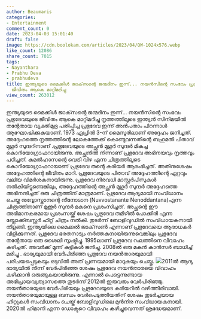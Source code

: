 ```yaml
---
author: Beaumaris
categories:
- Entertainment
comment_count: 0
date: 2023-04-03 15:01:40
draft: false
image: https://cdn.boolokam.com/articles/2023/04/QW-1024x576.webp
like_count: 12086
share_count: 7015
tags:
- Nayanthara
- Prabhu Deva
- prabhudeva
title: ഇന്ത്യയുടെ മൈക്കിൾ ജാക്‌സന്റെ ജന്മദിനം ഇന്ന്... നയൻസിന്റെ സംഭവം പ്രഭുദേവയുടെ
  ജീവിതം ആകെ മാറ്റിമറിച്ചു
view_count: 263012
---
```


ഇന്ത്യയുടെ മൈക്കിൾ ജാക്‌സന്റെ ജന്മദിനം ഇന്ന്... നയൻസിന്റെ സംഭവം പ്രഭുദേവയുടെ ജീവിതം ആകെ മാറ്റിമറിച്ചു നൃത്തത്തിലൂടെ ഇന്ത്യൻ സിനിമയിൽ തന്റേതായ വ്യക്തിമുദ്ര പതിപ്പിച്ച പ്രഭുദേവ ഇന്ന് അൻപതാം പിറന്നാൾ ആഘോഷിക്കുകയാണ്. 1973 ഏപ്രിൽ 3-ന് മൈസൂരിലാണ് അദ്ദേഹം ജനിച്ചത്. അദ്ദേഹത്തെ നൃത്തത്തിന്റെ ലോകത്തേക്ക് കൊണ്ടുവന്നതിന്റെ ബഹുമതി പിതാവ് മുഗുർ സുന്ദറിനാണ് .പ്രഭുദേവയുടെ അച്ഛൻ മുഗുർ സുന്ദർ മികച്ച കൊറിയോഗ്രാഫറായിരുന്നു. അച്ഛനിൽ നിന്നാണ് പ്രഭുദേവ അഭിനയവും നൃത്തവും പഠിച്ചത്. കമൽഹാസന്റെ വെട്രി വിഴ എന്ന ചിത്രത്തിലൂടെ കൊറിയോഗ്രാഫറായാണ് പ്രഭുദേവ തന്റെ കരിയർ ആരംഭിച്ചത്. അതിനുശേഷം അദ്ദേഹത്തിന്റെ ജീവിതം മാറി. പ്രഭുദേവയുടെ പിതാവ് അദ്ദേഹത്തിന്റെ ഏറ്റവും വലിയ വിമർശകനായിരുന്നു. പ്രഭുദേവ നിരവധി മാസ്റ്റർപീസുകൾ നൽകിയിട്ടുണ്ടെങ്കിലും, അദ്ദേഹത്തിന്റെ അച്ഛൻ മുഗുർ സുന്ദർ അദ്ദേഹത്തെ അഭിനന്ദിച്ചത് ഒരു ചിത്രത്തിന് മാത്രമാണ്. പ്രഭുദേവ ആദ്യമായി സംവിധാനം ചെയ്ത നുവ്വോസ്താനന്റെ നീനോടാന (Nuvvostanante Nenoddantana)എന്ന ചിത്രത്തിനാണ് മുക്കൂർ സുന്ദർ മകനെ പ്രശംസിച്ചത്. അച്ഛന്റെ ഈ അഭിമാനകരമായ പ്രശംസയ്ക്ക് ശേഷം പ്രഭുദേവ തമിഴിൽ പോക്കിരി എന്ന ബ്ലോക്ക്ബസ്റ്റർ ഹിറ്റ് ചിത്രം നൽകി. തുടർന്ന് ബോളിവുഡിൽ സംവിധായകനായി തിളങ്ങി. ഇന്ത്യയിലെ മൈക്കൽ ജാക്‌സൺ എന്നാണ് പ്രഭുദേവയെ ആരാധകർ വിളിക്കുന്നത്. പ്രഭുദേവ ഭരതനാട്യം നർത്തകനായിരുന്നുവെങ്കിലും പ്രഭുദേവ തന്റേതായ ഒരു ശൈലി സൃഷ്ടിച്ചു. 1995ലാണ് പ്രഭുദേവ റംലത്തിനെ വിവാഹം കഴിച്ചത്. അവർക്ക് മൂന്ന് കുട്ടികൾ ജനിച്ചു. 2008ൽ ഒരു മകൻ കാൻസർ ബാധിച്ച് മരിച്ചു . ഭാര്യയുമായി വേർപിരിഞ്ഞ പ്രഭുദേവ നയൻതാരയുമായി പരിചയപ്പെടുകയും ഒടുവിൽ അത് പ്രണയമായി മാറുകയും ചെയ്തു. ![](https://cdn.boolokam.com/articles/2023/04/QW-1024x576.webp)2011ൽ ആദ്യ ഭാര്യയിൽ നിന്ന് വേർപിരിഞ്ഞ ശേഷം പ്രഭുദേവ നയൻതാരയെ വിവാഹം കഴിക്കാൻ ഒരുങ്ങുകയായിരുന്നു. എന്നാൽ പെട്ടെന്നുണ്ടായ അഭിപ്രായവ്യത്യാസത്തെ തുടർന്ന് 2012ൽ ഇരുവരും വേർപിരിഞ്ഞു. നയൻതാരയുടെ വേർപിരിയലും പ്രഭുദേവയുടെ കരിയറിൽ വഴിത്തിരിവായി. നയൻതാരയുമായുള്ള ബന്ധം വേർപെടുത്തിയതിന് ശേഷം തുടർച്ചയായ ഹിറ്റുകൾ സംവിധാനം ചെയ്ത് ബോളിവുഡിലെ മുൻനിര സംവിധായകനായി. 2020ൽ ഹിമാനി എന്ന ഡോക്ടറെ വിവാഹം കഴിച്ചുവെന്നത് ശ്രദ്ധേയമാണ്.